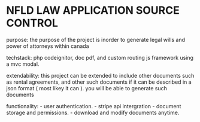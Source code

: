 # NFLD LAW APPLICATION SOURCE CONTROL


purpose: the purpose of the project is inorder to generate legal wills and power of attorneys within canada 



techstack: php codeignitor, doc pdf, and custom routing js framework using a mvc modal.


extendability: this project  can be extended to include other documents such as rental agreements, and other such documents 
                if it can be described in a json format ( most likey it can ). you will be able to generate such documents
                
functionality:
                - user authentication.
                - stripe api intergration 
                - document storage and permissions.
                - download and modify documents anytime. 
